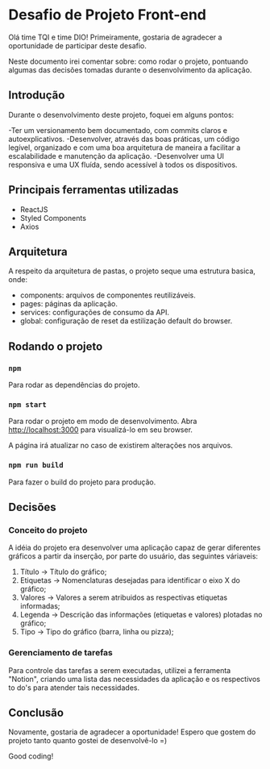 # Desafio de Projeto Front-end

Olá time TQI e time DIO! Primeiramente, gostaria de agradecer a oportunidade de participar deste desafio.

Neste documento irei comentar sobre: como rodar o projeto, pontuando algumas das decisões tomadas durante o desenvolvimento da aplicação.

## Introdução

Durante o desenvolvimento deste projeto, foquei em alguns pontos:

-Ter um versionamento bem documentado, com commits claros e autoexplicativos.
-Desenvolver, através das boas práticas, um código legível, organizado e com uma boa arquitetura de maneira a facilitar a escalabilidade e manutenção da aplicação.
-Desenvolver uma UI responsiva e uma UX fluída, sendo acessível à todos os dispositivos.

## Principais ferramentas utilizadas

- ReactJS
- Styled Components
- Axios

## Arquitetura

A respeito da arquitetura de pastas, o projeto seque uma estrutura basica, onde:
  - components: arquivos de componentes reutilizáveis.
  - pages: páginas da aplicação.
  - services: configurações de consumo da API.
  - global: configuração de reset da estilização default do browser.
  
## Rodando o projeto

### `npm`

Para rodar as dependências do projeto.

### `npm start`

Para rodar o projeto em modo de desenvolvimento.
Abra [http://localhost:3000](http://localhost:3000) para visualizá-lo em seu browser.

A página irá atualizar no caso de existirem alterações nos arquivos.

### `npm run build`

Para fazer o build do projeto para produção.

## Decisões

### Conceito do projeto

A idéia do projeto era desenvolver uma aplicação capaz de gerar diferentes gráficos a partir da inserção, por parte do usuário, das seguintes váriaveis:
  1) Título -> Título do gráfico;
  2) Etiquetas -> Nomenclaturas desejadas para identificar o eixo X do gráfico;
  3) Valores -> Valores a serem atribuidos as respectivas etiquetas informadas;
  4) Legenda -> Descrição das informações (etiquetas e valores) plotadas no gráfico;
  5) Tipo -> Tipo do gráfico (barra, linha ou pizza);
  
### Gerenciamento de tarefas

Para controle das tarefas a serem executadas, utilizei a ferramenta "Notion", criando uma lista das necessidades da aplicação e os respectivos to do's para atender tais necessidades.

## Conclusão

Novamente, gostaria de agradecer a oportunidade! Espero que gostem do projeto tanto quanto gostei de desenvolvê-lo =)

Good coding!
